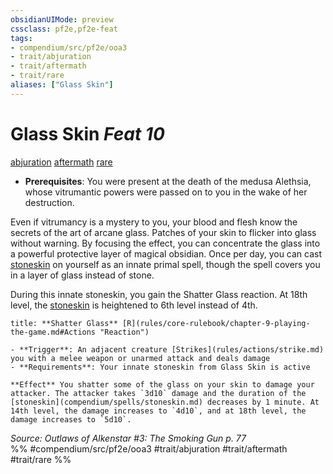 ```yaml
---
obsidianUIMode: preview
cssclass: pf2e,pf2e-feat
tags:
- compendium/src/pf2e/ooa3
- trait/abjuration
- trait/aftermath
- trait/rare
aliases: ["Glass Skin"]
---
```

# Glass Skin  *Feat 10*  
[abjuration](rules/traits/abjuration.md "Abjuration School Trait")  [aftermath](rules/traits/aftermath-da.md "Aftermath Class Trait")  [rare](rules/traits/rare.md "Rare Rarity Trait")  

- **Prerequisites**: You were present at the death of the medusa Alethsia, whose vitrumantic powers were passed on to you in the wake of her destruction.

Even if vitrumancy is a mystery to you, your blood and flesh know the secrets of the art of arcane glass. Patches of your skin to flicker into glass without warning. By focusing the effect, you can concentrate the glass into a powerful protective layer of magical obsidian. Once per day, you can cast [stoneskin](compendium/spells/stoneskin.md) on yourself as an innate primal spell, though the spell covers you in a layer of glass instead of stone.

During this innate stoneskin, you gain the Shatter Glass reaction. At 18th level, the [stoneskin](compendium/spells/stoneskin.md) is heightened to 6th level instead of 4th.

```ad-embed-ability
title: **Shatter Glass** [R](rules/core-rulebook/chapter-9-playing-the-game.md#Actions "Reaction")

- **Trigger**: An adjacent creature [Strikes](rules/actions/strike.md) you with a melee weapon or unarmed attack and deals damage
- **Requirements**: Your innate stoneskin from Glass Skin is active

**Effect** You shatter some of the glass on your skin to damage your attacker. The attacker takes `3d10` damage and the duration of the [stoneskin](compendium/spells/stoneskin.md) decreases by 1 minute. At 14th level, the damage increases to `4d10`, and at 18th level, the damage increases to `5d10`.
```

*Source: Outlaws of Alkenstar #3: The Smoking Gun p. 77*  
%% #compendium/src/pf2e/ooa3 #trait/abjuration #trait/aftermath #trait/rare %%